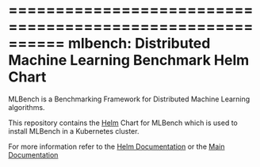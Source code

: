 ==========================================================
mlbench: Distributed Machine Learning Benchmark Helm Chart
==========================================================

MLBench is a Benchmarking Framework for Distributed Machine Learning algorithms.

This repository contains the [Helm](https://helm.sh/) Chart for MLBench which is used to install MLBench in a Kubernetes cluster.

For more information refer to the [Helm Documentation](https://mlbench.readthedocs.io/projects/mlbench_helm/en/stable/readme.html)
or the [Main Documentation](https://mlbench.readthedocs.io/)

